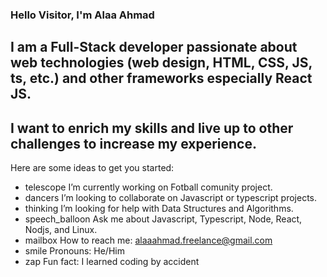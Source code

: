 ### Hello Visitor, I'm Alaa Ahmad


## I am a Full-Stack developer passionate about web technologies (web design, HTML, CSS, JS, ts, etc.) and other frameworks especially  React JS.
## I want to enrich my skills and live up to other challenges to increase my experience.

Here are some ideas to get you started:

- telescope I’m currently working on Fotball comunity project.
- dancers I’m looking to collaborate on Javascript or typescript projects.
- thinking I’m looking for help with Data Structures and Algorithms.
- speech_balloon Ask me about Javascript, Typescript, Node, React, Nodjs, and Linux.
- mailbox How to reach me: alaaahmad.freelance@gmail.com
- smile Pronouns: He/Him
- zap Fun fact: I learned coding by accident

